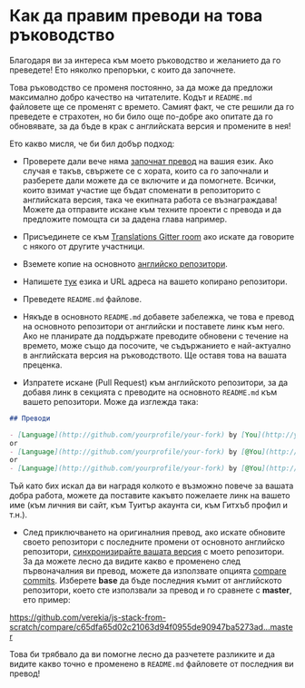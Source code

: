 # Как да правим преводи на това ръководство

Благодаря ви за интереса към моето ръководство и желанието да го преведете! Ето няколко препоръки, с които да започнете.

Това ръководство се променя постоянно, за да може да предложи максимално добро качество на читателите. Кодът и `README.md` файловете ще се променят с времето. Самият факт, че сте решили да го преведете е страхотен, но би било още по-добре ако опитате да го обновявате, за да бъде в крак с английската версия и промените в нея!

Ето какво мисля, че би бил добър подход:

- Проверете дали вече няма [започнат превод](https://github.com/verekia/js-stack-from-scratch/issues/147) на вашия език. Ако случая е такъв, свържете се с хората, които са го започнали и разберете дали можете да се включите и да помогнете. Всички, които взимат участие ще бъдат споменати в репозиторито с английската версия, така че екипната работа се възнаграждава! Можете да отправите искане към техните проекти с превода и да предложите помощта си за дадена глава например.

- Присъединете се към [Translations Gitter room](https://gitter.im/js-stack-from-scratch/Translations) ако искате да говорите с някого от другите участници.

- Вземете копие на основното [английско репозитори](https://github.com/verekia/js-stack-from-scratch).

- Напишете [тук](https://github.com/verekia/js-stack-from-scratch/issues/147) езика и URL адреса на вашето копирано репозитори.

- Преведете `README.md` файлове.

- Някъде в основното `README.md` добавете забележка, че това е превод на основното репозитори от английски и поставете линк към него. Ако не планирате да поддържате преводите обновени с течение на времето, може също да посочите, че съдържанието е най-актуално в английската версия на ръководството. Ще оставя това на вашата преценка.

- Изпратете искане (Pull Request) към английското репозитори, за да добавя линк в секцията с преводите на основното `README.md` към вашето репозитори. Може да изглежда така:

```md
## Преводи

- [Language](http://github.com/yourprofile/your-fork) by [You](http://yourwebsite.com)
or
- [Language](http://github.com/yourprofile/your-fork) by [@You](http://twitter.com/yourprofile)
or
- [Language](http://github.com/yourprofile/your-fork) by [@You](http://github.com/yourprofile)
```

Тъй като бих искал да ви наградя колкото е възможно повече за вашата добра работа, можете да поставите какъвто пожелаете линк на вашето име (към личния ви сайт, към Туитър акаунта си, към Гитхъб профил и т.н.).

- След приключването на оригиналния превод, ако искате обновите своето репозитори с последните промени от основното английско репозитори, [синхронизирайте вашата версия](https://help.github.com/articles/syncing-a-fork/) с моето репозитори. За да можете лесно да видите какво е променено след първоначалния ви превод, можете да използвате опцията [compare commits](https://help.github.com/articles/comparing-commits-across-time/#comparing-commits). Изберете **base** да бъде последния къмит от английското репозитори, което сте използвали за превод и го сравнете с **master**, ето пример:

<!-- markdownlint-disable MD034 -->
https://github.com/verekia/js-stack-from-scratch/compare/c65dfa65d02c21063d94f0955de90947ba5273ad...master
<!-- markdownlint-enable MD034 -->

Това би трябвало да ви помогне лесно да разчетете разликите и да видите какво точно е променено в `README.md` файловете от последния ви превод!
